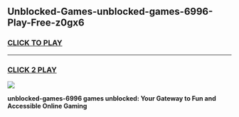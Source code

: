 
## Unblocked-Games-unblocked-games-6996-Play-Free-z0gx6
<h3>
<a href="https://premium76.site?title=unblocked-games-6996&ref=19M">CLICK TO PLAY</a></h3>
<hr>

<h3>
<a href="https://premium76.site?title=unblocked-games-6996&ref=19M">CLICK 2 PLAY</a>
  
</h3>

<a href="https://premium76.site?title=unblocked-games-6996&ref=19M"><img src="https://clearcache.store/games.png"></a>


**unblocked-games-6996 games unblocked: Your Gateway to Fun and Accessible Online Gaming**

